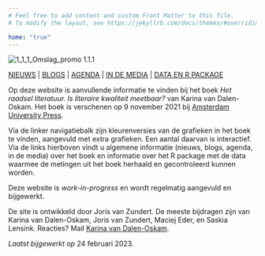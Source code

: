```yaml
---
# Feel free to add content and custom Front Matter to this file.
# To modify the layout, see https://jekyllrb.com/docs/themes/#overriding-theme-defaults

home: "true"
---
```

![1_1_1_Omslag_promo 1.1.1](public/1_1_1_Omslag_promo.png)

[NIEUWS](02_03_nieuws.html) | [BLOGS](02_04_blogs.html) | [AGENDA](02_05_agenda.html) | [IN DE MEDIA](02_06_in_de_media.html) | [DATA EN R PACKAGE](02_07_data_en_R_package.html)

Op deze website is aanvullende informatie te vinden bij het boek *Het raadsel literatuur. Is literaire kwaliteit meetbaar?* van Karina van Dalen-Oskam. Het boek is verschenen op 9 november 2021 bij [Amsterdam University Press](https://www.walburgpers.nl/nl/book/9789463724975/het-raadsel-literatuur?redirect=aup).

Via de linker navigatiebalk zijn kleurenversies van de grafieken in het boek te vinden, aangevuld met extra grafieken. Een aantal daarvan is interactief. Via de links hierboven vindt u algemene informatie (nieuws, blogs, agenda, in de media) over het boek en informatie over het R package met de data waarmee de metingen uit het boek herhaald en gecontroleerd kunnen worden.

Deze website is *work-in-progress* en wordt regelmatig aangevuld en bijgewerkt.

De site is ontwikkeld door Joris van Zundert. De meeste bijdragen zijn van Karina van Dalen-Oskam, Joris van Zundert, Maciej Eder, en Saskia Lensink. Reacties? Mail [Karina van Dalen-Oskam](https://www.huygens.knaw.nl/medewerkers/karina-van-dalen-oskam/).

*Laatst bijgewerkt op* 24 februari 2023.
